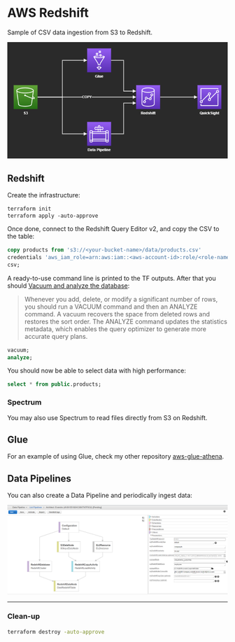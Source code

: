 # AWS Redshift

Sample of CSV data ingestion from S3 to Redshift.

<img src="redshift.png" width=600 />

## Redshift

Create the infrastructure:

```
terraform init
terraform apply -auto-approve
```

Once done, connect to the Redshift Query Editor v2, and copy the CSV to the table:

```sql
copy products from 's3://<your-bucket-name>/data/products.csv' 
credentials 'aws_iam_role=arn:aws:iam::<aws-account-id>:role/<role-name>'
csv;
```

A ready-to-use command line is printed to the TF outputs. After that you should [Vacuum and analyze the database](https://docs.aws.amazon.com/redshift/latest/dg/tutorial-loading-data-vacuum.html):

> Whenever you add, delete, or modify a significant number of rows, you should run a VACUUM command and then an ANALYZE command. A vacuum recovers the space from deleted rows and restores the sort order. The ANALYZE command updates the statistics metadata, which enables the query optimizer to generate more accurate query plans.

```sql
vacuum;
analyze;
```

You should now be able to select data with high performance:

```sql
select * from public.products;
```

### Spectrum

You may also use Spectrum to read files directly from S3 on Redshift.

## Glue

For an example of using Glue, check my other repository [aws-glue-athena](https://github.com/epomatti/aws-glue-athena).

## Data Pipelines

You can also create a Data Pipeline and periodically ingest data:

<img src="datapipelines.png" />


---

### Clean-up

```sh
terraform destroy -auto-approve
```